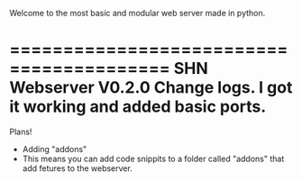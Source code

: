 Welcome to the most basic and modular web server made in python.

=========================================
SHN Webserver V0.2.0
Change logs.
I got it working and added basic ports.
=========================================

Plans!
- Adding "addons"
 - This means you can add code snippits to a folder called "addons" that add fetures to the webserver.

